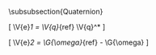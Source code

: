 
\subsubsection{Quaternion}

\[
\V{e}_1 = \V{q}_{ref} \V{q}^*
\]

\[
\V{e}_2 = \G{\omega}_{ref} - \G{\omega}
\]

